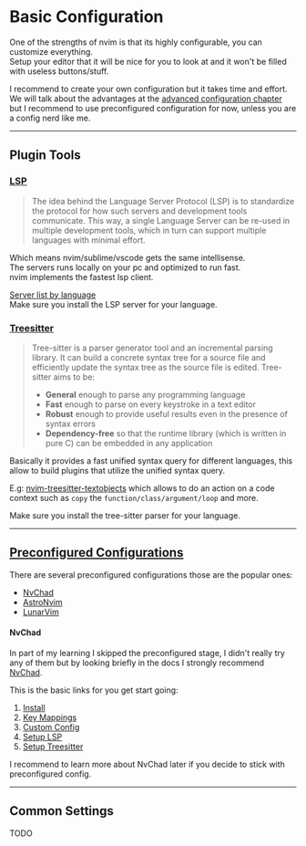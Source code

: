 # Basic Configuration
One of the strengths of nvim is that its highly configurable, you can customize everything. \
Setup your editor that it will be nice for you to look at and it won't be filled with useless buttons/stuff.

I recommend to create your own configuration but it takes time and effort. \
We will talk about the advantages at the [advanced configuration chapter](TODO) but I recommend to use preconfigured configuration for now, unless you are a config nerd like me.

---

## Plugin Tools

### [LSP](https://microsoft.github.io/language-server-protocol/)
> The idea behind the Language Server Protocol (LSP) is to standardize the protocol for how such servers and development tools communicate. This way, a single Language Server can be re-used in multiple development tools, which in turn can support multiple languages with minimal effort.

Which means nvim/sublime/vscode gets the same intellisense. \
The servers runs locally on your pc and optimized to run fast. \
nvim implements the fastest lsp client.

[Server list by language](https://microsoft.github.io/language-server-protocol/implementors/servers/) \
Make sure you install the LSP server for your language.

### [Treesitter](https://github.com/nvim-treesitter/nvim-treesitter)
> Tree-sitter is a parser generator tool and an incremental parsing library. It can build a concrete syntax tree for a source file and efficiently update the syntax tree as the source file is edited. Tree-sitter aims to be:
> * **General** enough to parse any programming language
> * **Fast** enough to parse on every keystroke in a text editor
> * **Robust** enough to provide useful results even in the presence of syntax errors
> * **Dependency-free** so that the runtime library (which is written in pure C) can be embedded in any application

Basically it provides a fast unified syntax query for different languages, this allow to build plugins that utilize the unified syntax query.

E.g: [nvim-treesitter-textobjects](https://github.com/nvim-treesitter/nvim-treesitter-textobjects) which allows to do an action on a code context such as `copy` the `function/class/argument/loop` and more.

Make sure you install the tree-sitter parser for your language.

---


## [Preconfigured Configurations](https://github.com/rockerBOO/awesome-neovim#preconfigured-configuration)
There are several preconfigured configurations those are the popular ones:
* [NvChad](https://github.com/NvChad/NvChad)
* [AstroNvim](https://github.com/AstroNvim/AstroNvim)
* [LunarVim](https://github.com/LunarVim/LunarVim)

#### NvChad
In part of my learning I skipped the preconfigured stage, I didn't really try any of them but by looking briefly in the docs I strongly recommend [NvChad](https://github.com/NvChad/NvChad).

This is the basic links for you get start going:
1. [Install](https://nvchad.github.io/quickstart/install)
1. [Key Mappings](https://nvchad.github.io/config/Mappings)
1. [Custom Config](https://nvchad.github.io/config/Custom%20config)
1. [Setup LSP](https://nvchad.github.io/config/Lsp%20stuff)
1. [Setup Treesitter](https://nvchad.github.io/quickstart/post-install#install-treesitter-parsers)

I recommend to learn more about NvChad later if you decide to stick with preconfigured config.

---

## Common Settings
TODO
